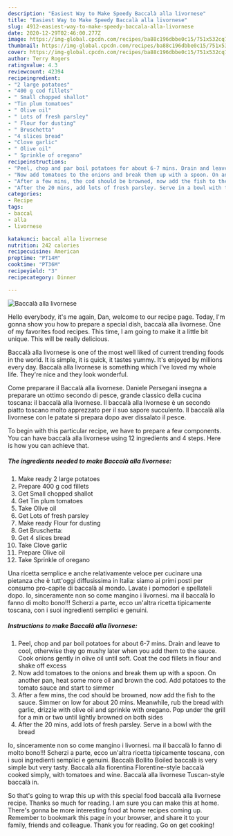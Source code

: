 ```yaml
---
description: "Easiest Way to Make Speedy Baccalà alla livornese"
title: "Easiest Way to Make Speedy Baccalà alla livornese"
slug: 4912-easiest-way-to-make-speedy-baccala-alla-livornese
date: 2020-12-29T02:46:00.277Z
image: https://img-global.cpcdn.com/recipes/ba88c196dbbe0c15/751x532cq70/baccala-alla-livornese-recipe-main-photo.jpg
thumbnail: https://img-global.cpcdn.com/recipes/ba88c196dbbe0c15/751x532cq70/baccala-alla-livornese-recipe-main-photo.jpg
cover: https://img-global.cpcdn.com/recipes/ba88c196dbbe0c15/751x532cq70/baccala-alla-livornese-recipe-main-photo.jpg
author: Terry Rogers
ratingvalue: 4.3
reviewcount: 42394
recipeingredient:
- "2 large potatoes"
- "400 g cod fillets"
- " Small chopped shallot"
- "Tin plum tomatoes"
- " Olive oil"
- " Lots of fresh parsley"
- " Flour for dusting"
- " Bruschetta"
- "4 slices bread"
- "Clove garlic"
- " Olive oil"
- " Sprinkle of oregano"
recipeinstructions:
- "Peel, chop and par boil potatoes for about 6-7 mins. Drain and leave to cool, otherwise they go mushy later when you add them to the sauce. Cook onions gently in olive oil until soft. Coat the cod fillets in flour and shake off excess"
- "Now add tomatoes to the onions and break them up with a spoon. On another pan, heat some more oil and brown the cod. Add potatoes to the tomato sauce and start to simmer"
- "After a few mins, the cod should be browned, now add the fish to the sauce. Simmer on low for about 20 mins. Meanwhile, rub the bread with garlic, drizzle with olive oil and sprinkle with oregano. Pop under the grill for a min or two until lightly browned on both sides"
- "After the 20 mins, add lots of fresh parsley. Serve in a bowl with the bread"
categories:
- Recipe
tags:
- baccal
- alla
- livornese

katakunci: baccal alla livornese 
nutrition: 242 calories
recipecuisine: American
preptime: "PT14M"
cooktime: "PT36M"
recipeyield: "3"
recipecategory: Dinner

---
```



![Baccalà alla livornese](https://img-global.cpcdn.com/recipes/ba88c196dbbe0c15/751x532cq70/baccala-alla-livornese-recipe-main-photo.jpg)

Hello everybody, it's me again, Dan, welcome to our recipe page. Today, I'm gonna show you how to prepare a special dish, baccalà alla livornese. One of my favorites food recipes. This time, I am going to make it a little bit unique. This will be really delicious.

Baccalà alla livornese is one of the most well liked of current trending foods in the world. It is simple, it is quick, it tastes yummy. It's enjoyed by millions every day. Baccalà alla livornese is something which I've loved my whole life. They're nice and they look wonderful.

Come preparare il Baccalà alla livornese. Daniele Persegani insegna a preparare un ottimo secondo di pesce, grande classico della cucina toscana: il baccalà alla livornese. Il baccalà alla livornese è un secondo piatto toscano molto apprezzato per il suo sapore succulento. Il baccalà alla livornese con le patate si prepara dopo aver dissalato il pesce.


To begin with this particular recipe, we have to prepare a few components. You can have baccalà alla livornese using 12 ingredients and 4 steps. Here is how you can achieve that.

<!--inarticleads1-->

##### The ingredients needed to make Baccalà alla livornese:

1. Make ready 2 large potatoes
1. Prepare 400 g cod fillets
1. Get  Small chopped shallot
1. Get Tin plum tomatoes
1. Take  Olive oil
1. Get  Lots of fresh parsley
1. Make ready  Flour for dusting
1. Get  Bruschetta:
1. Get 4 slices bread
1. Take Clove garlic
1. Prepare  Olive oil
1. Take  Sprinkle of oregano


Una ricetta semplice e anche relativamente veloce per cucinare una pietanza che è tutt&#39;oggi diffusissima in Italia: siamo ai primi posti per consumo pro-capite di baccalà al mondo. Lavate i pomodori e spellateli dopo. Io, sinceramente non so come mangino i livornesi. ma il baccalà lo fanno di molto bono!!! Scherzi a parte, ecco un&#39;altra ricetta tipicamente toscana, con i suoi ingredienti semplici e genuini. 

<!--inarticleads2-->

##### Instructions to make Baccalà alla livornese:

1. Peel, chop and par boil potatoes for about 6-7 mins. Drain and leave to cool, otherwise they go mushy later when you add them to the sauce. Cook onions gently in olive oil until soft. Coat the cod fillets in flour and shake off excess
1. Now add tomatoes to the onions and break them up with a spoon. On another pan, heat some more oil and brown the cod. Add potatoes to the tomato sauce and start to simmer
1. After a few mins, the cod should be browned, now add the fish to the sauce. Simmer on low for about 20 mins. Meanwhile, rub the bread with garlic, drizzle with olive oil and sprinkle with oregano. Pop under the grill for a min or two until lightly browned on both sides
1. After the 20 mins, add lots of fresh parsley. Serve in a bowl with the bread


Io, sinceramente non so come mangino i livornesi. ma il baccalà lo fanno di molto bono!!! Scherzi a parte, ecco un&#39;altra ricetta tipicamente toscana, con i suoi ingredienti semplici e genuini. Baccalà Bollito Boiled baccalà is very simple but very tasty. Baccalà alla fiorentina Florentine-style baccalà cooked simply, with tomatoes and wine. Baccalà alla livornese Tuscan-style baccalà in. 

So that's going to wrap this up with this special food baccalà alla livornese recipe. Thanks so much for reading. I am sure you can make this at home. There's gonna be more interesting food at home recipes coming up. Remember to bookmark this page in your browser, and share it to your family, friends and colleague. Thank you for reading. Go on get cooking!
